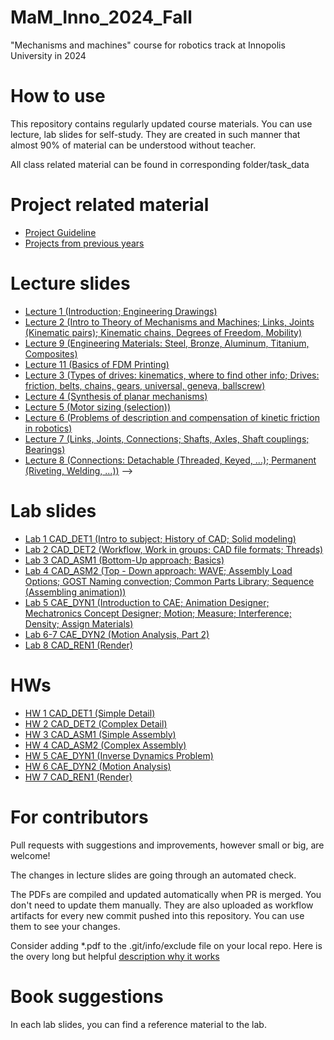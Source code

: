 # MaM_Inno_2024_Fall
"Mechanisms and machines" course for robotics track at Innopolis University in 2024

# How to use

This repository contains regularly updated course materials. You can use lecture, lab slides for self-study. They are created in such manner that almost 90% of material can be understood without teacher.

All class related material can be found in corresponding folder/task_data

# Project related material
* [Project Guideline](https://github.com/Lupasic/MaM_Inno_2024_Fall/blob/pub_2024/lectures/1/MaM_Project.pdf)
* [Projects from previous years](https://github.com/Lupasic/MaM_Inno_2024_Fall/blob/pub_2024/lectures/1/MaM_possible_projects.pdf) 

# Lecture slides
* [Lecture 1 (Introduction; Engineering Drawings)](https://github.com/Lupasic/MaM_Inno_2024_Fall/blob/pub_2024/lectures/1/MaM_lec1.pdf)
* [Lecture 2 (Intro to Theory of Mechanisms and Machines; Links, Joints (Kinematic pairs); Kinematic chains, Degrees of Freedom, Mobility)](https://github.com/Lupasic/MaM_Inno_2024_Fall/blob/pub_2024/lectures/2/MaM_lec2.pdf)
* [Lecture 9 (Engineering Materials: Steel, Bronze, Aluminum, Titanium, Composites)](https://github.com/Lupasic/MaM_Inno_2024_Fall/blob/pub_2024/lectures/9/MaM_lec9.pdf)
* [Lecture 11 (Basics of FDM Printing)](https://github.com/Lupasic/MaM_Inno_2024_Fall/blob/pub_2024/lectures/11/MaM_lec11.pdf)
* [Lecture 3 (Types of drives: kinematics, where to find other info; Drives: friction, belts, chains, gears, universal, geneva, ballscrew)](https://github.com/Lupasic/MaM_Inno_2024_Fall/blob/pub_2024/lectures/3/MaM_lec3.pdf)
* [Lecture 4 (Synthesis of planar mechanisms)](https://github.com/Lupasic/MaM_Inno_2024_Fall/blob/pub_2024/lectures/4/MaM_lec4.pdf)
* [Lecture 5 (Motor sizing (selection))](https://github.com/Lupasic/MaM_Inno_2024_Fall/blob/pub_2024/lectures/5/MaM_lec5.pdf)
* [Lecture 6 (Problems of description and compensation of kinetic friction in robotics)](https://github.com/Lupasic/MaM_Inno_2024_Fall/blob/pub_2024/lectures/6/MaM_lec6.pdf)
* [Lecture 7 (Links, Joints, Connections; Shafts, Axles, Shaft couplings; Bearings)](https://github.com/Lupasic/MaM_Inno_2024_Fall/blob/pub_2024/lectures/7/MaM_lec7.pdf)
* [Lecture 8 (Connections: Detachable (Threaded, Keyed, ...); Permanent (Riveting, Welding, ...))](https://github.com/Lupasic/MaM_Inno_2024_Fall/blob/pub_2024/lectures/8/MaM_lec8.pdf) -->

<!-- * [Lecture 10 (Design Thinking and Manufacturing)](https://github.com/Lupasic/MaM_Inno_2024_Fall/blob/pub_2024/lectures/10/MaM_lec10.pdf) -->

<!--* [Lecture 12 (Overview of Strength of Materials)](https://github.com/Lupasic/MaM_Inno_2024_Fall/blob/pub_2024/lectures/12/MaM_lec12.pdf)
* [Lecture 13 (Finite Difference Method; Finite Element Method)](https://github.com/Lupasic/MaM_Inno_2024_Fall/blob/pub_2024/lectures/13/MaM_lec13.pdf) -->

# Lab slides
* [Lab 1 CAD_DET1 (Intro to subject; History of CAD; Solid modeling)](https://github.com/Lupasic/MaM_Inno_2024_Fall/blob/pub_2024/labs/CAD_DET1/MaM_CAD_DET1.pdf)
* [Lab 2 CAD_DET2 (Workflow, Work in groups; CAD file formats; Threads)](https://github.com/Lupasic/MaM_Inno_2024_Fall/blob/pub_2024/labs/CAD_DET2/MaM_CAD_DET2.pdf) 
* [Lab 3 CAD_ASM1 (Bottom-Up approach; Basics)](https://github.com/Lupasic/MaM_Inno_2024_Fall/blob/pub_2024/labs/CAD_ASM1/MaM_CAD_ASM1.pdf)
* [Lab 4 CAD_ASM2 (Top - Down approach: WAVE; Assembly Load Options; GOST Naming convection; Common Parts Library; Sequence (<Dis>Assembling animation))](https://github.com/Lupasic/MaM_Inno_2024_Fall/blob/pub_2024/labs/CAD_ASM2/MaM_CAD_ASM2.pdf)
* [Lab 5 CAE_DYN1 (Introduction to CAE; Animation Designer; Mechatronics Concept Designer; Motion; Measure; Interference; Density; Assign Materials)](https://github.com/Lupasic/MaM_Inno_2024_Fall/blob/pub_2024/labs/CAE_DYN1/MaM_CAE_DYN1.pdf)
* [Lab 6-7 CAE_DYN2 (Motion Analysis, Part 2)](https://github.com/Lupasic/MaM_Inno_2024_Fall/blob/pub_2024/labs/CAE_DYN2/MaM_CAE_DYN2.pdf)
* [Lab 8 CAD_REN1 (Render)](https://github.com/Lupasic/MaM_Inno_2024_Fall/blob/pub_2024/labs/CAD_REN1/MaM_CAD_REN1.pdf)
<!-- 
* [Lab 9 MAN1 (How to create such parts?)](https://github.com/Lupasic/MaM_Inno_2024_Fall/blob/pub_2024/labs/MAN1/MaM_MAN1.pdf)
* [Lab 10-11 CAE_STR1 (Stress Analysis)](https://github.com/Lupasic/MaM_Inno_2024_Fall/blob/pub_2024/labs/CAE_STR1/MaM_CAE_STR1.pdf) -->

# HWs
* [HW 1 CAD_DET1 (Simple Detail)](https://github.com/Lupasic/MaM_Inno_2024_Fall/blob/pub_2024/HWs/HW_CAD_DET1/MaM_HW_CAD_DET1.pdf)
* [HW 2 CAD_DET2 (Complex Detail)](https://github.com/Lupasic/MaM_Inno_2024_Fall/blob/pub_2024/HWs/HW_CAD_DET2/MaM_HW_CAD_DET2.pdf) 
* [HW 3 CAD_ASM1 (Simple Assembly)](https://github.com/Lupasic/MaM_Inno_2024_Fall/blob/pub_2024/HWs/HW_CAD_ASM1/MaM_HW_CAD_ASM1.pdf)
* [HW 4 CAD_ASM2 (Complex Assembly)](https://github.com/Lupasic/MaM_Inno_2024_Fall/blob/pub_2024/HWs/HW_CAD_ASM2/MaM_HW_CAD_ASM2.pdf)
* [HW 5 CAE_DYN1 (Inverse Dynamics Problem)](https://github.com/Lupasic/MaM_Inno_2024_Fall/blob/pub_2024/HWs/HW_CAE_DYN1/MaM_HW_CAE_DYN1.pdf)
* [HW 6 CAE_DYN2 (Motion Analysis)](https://github.com/Lupasic/MaM_Inno_2024_Fall/blob/pub_2024/HWs/HW_CAE_DYN2/MaM_HW_CAE_DYN2.pdf)
* [HW 7 CAD_REN1 (Render)](https://github.com/Lupasic/MaM_Inno_2024_Fall/blob/pub_2024/HWs/HW_CAD_REN1/MaM_HW_CAD_REN1.pdf)
<!-- 
* [HW 8 CAE_STR1 (Stress Analysis)](https://github.com/Lupasic/MaM_Inno_2024_Fall/blob/pub_2024/HWs/HW_CAE_STR1/MaM_HW_CAE_STR1.pdf)
* [HW 9 CAE_STR2 (Unsteady Heat Transfer Problem)](https://github.com/Lupasic/MaM_Inno_2024_Fall/blob/pub_2024/HWs/HW_CAE_STR2/MaM_HW_CAE_STR2.pdf) -->

# For contributors

Pull requests with suggestions and improvements, however small or big, are welcome!

The changes in lecture slides are going through an automated check.

The PDFs are compiled and updated automatically when PR is merged. You don't need to update them manually. They are also uploaded as workflow artifacts for every new commit pushed into this repository. You can use them to see your changes.
 
Consider adding \*.pdf to the .git/info/exclude file on your local repo. Here is the overy long but helpful [description why it works](https://medium.com/@dave_lunny/exclude-files-from-git-without-committing-changes-to-gitignore-986fa712e78d)

# Book suggestions
In each lab slides, you can find a reference material to the lab.